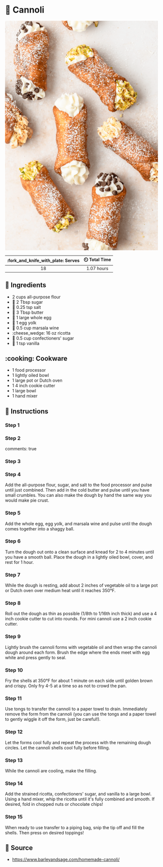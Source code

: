 # :cake: Cannoli

![Cannoli](../assets/images/cannoli.png)

| :fork_and_knife_with_plate: Serves | :timer_clock: Total Time |
|:----------------------------------:|:-----------------------: |
| 18 | 1.07 hours |

## :salt: Ingredients

- 2 cups all-purpose flour
- :candy: 2 Tbsp sugar
- :salt: 0.25 tsp salt
- :butter: 3 Tbsp butter
- :egg: 1 large whole egg
- :egg: 1 egg yolk
- :wine_glass: 0.5 cup marsala wine
- :cheese_wedge: 16 oz ricotta
- :candy: 0.5 cup confectioners' sugar
- :icecream: 1 tsp vanilla

## :cooking: Cookware

- 1 food processor
- 1 lightly oiled bowl
- 1 large pot or Dutch oven
- 1 4 inch cookie cutter
- 1 large bowl
- 1 hand mixer

## :pencil: Instructions

### Step 1

### Step 2

comments: true

### Step 3

### Step 4

Add the all-purpose flour, sugar, and salt to the food processor and pulse until just combined. Then add in the cold
butter and pulse until you have small crumbles. You can also make the dough by hand the same way you would make pie
crust.

### Step 5

Add the whole egg, egg yolk, and marsala wine and pulse until the dough comes together into a shaggy ball.

### Step 6

Turn the dough out onto a clean surface and knead for 2 to 4 minutes until you have a smooth ball. Place the dough in a
lightly oiled bowl, cover, and rest for 1 hour.

### Step 7

While the dough is resting, add about 2 inches of vegetable oil to a large pot or Dutch oven over medium heat until it
reaches 350°F.

### Step 8

Roll out the dough as thin as possible (1/8th to 1/16th inch thick) and use a 4 inch cookie cutter to cut into rounds.
For mini cannoli use a 2 inch cookie cutter.

### Step 9

Lightly brush the cannoli forms with vegetable oil and then wrap the cannoli dough around each form. Brush the edge
where the ends meet with egg white and press gently to seal.

### Step 10

Fry the shells at 350°F for about 1 minute on each side until golden brown and crispy. Only fry 4-5 at a time so as not
to crowd the pan.

### Step 11

Use tongs to transfer the cannoli to a paper towel to drain. Immediately remove the form from the cannoli (you can use
the tongs and a paper towel to gently wiggle it off the form, just be careful!).

### Step 12

Let the forms cool fully and repeat the process with the remaining dough circles. Let the cannoli shells cool fully
before filling.

### Step 13

While the cannoli are cooling, make the filling.

### Step 14

Add the strained ricotta, confectioners' sugar, and vanilla to a large bowl. Using a hand mixer, whip the ricotta until
it's fully combined and smooth. If desired, fold in chopped nuts or chocolate chips!

### Step 15

When ready to use transfer to a piping bag, snip the tip off and fill the shells. Then press on desired toppings!

## :link: Source

- <https://www.barleyandsage.com/homemade-cannoli/>
